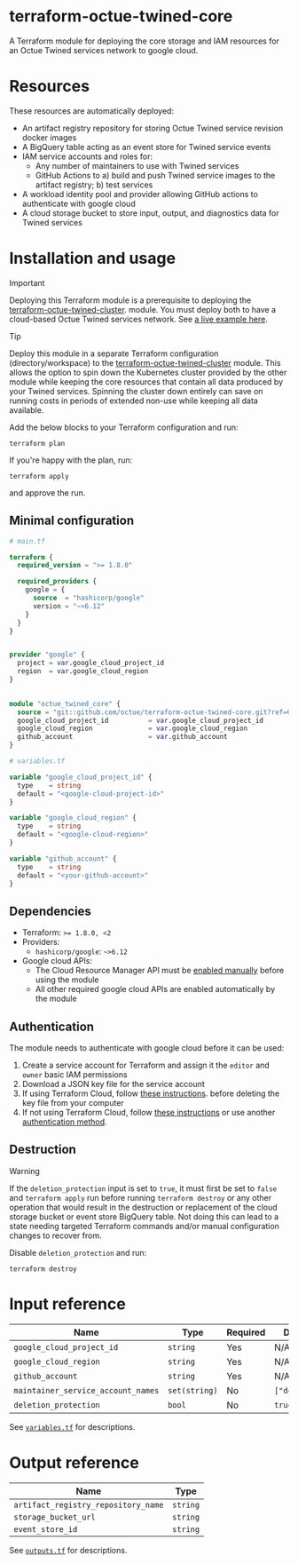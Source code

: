 # terraform-octue-twined-core
A Terraform module for deploying the core storage and IAM resources for an Octue Twined services network to google cloud.  


# Resources
These resources are automatically deployed:
- An artifact registry repository for storing Octue Twined service revision docker images
- A BigQuery table acting as an event store for Twined service events
- IAM service accounts and roles for:
  - Any number of maintainers to use with Twined services
  - GitHub Actions to a) build and push Twined service images to the artifact registry; b) test services
- A workload identity pool and provider allowing GitHub actions to authenticate with google cloud
- A cloud storage bucket to store input, output, and diagnostics data for Twined services


# Installation and usage

> [!IMPORTANT]
> Deploying this Terraform module is a prerequisite to deploying the [terraform-octue-twined-cluster](https://github.com/octue/terraform-octue-twined-cluster). 
> module. You must deploy both to have a cloud-based Octue Twined services network. See [a live example here](https://github.com/octue/twined-infrastructure).

> [!TIP]
> Deploy this module in a separate Terraform configuration (directory/workspace) to the [terraform-octue-twined-cluster](https://github.com/octue/terraform-octue-twined-cluster)
> module. This allows the option to spin down the Kubernetes cluster provided by the other module while keeping the core
> resources that contain all data produced by your Twined services. Spinning the cluster down entirely can save on 
> running costs in periods of extended non-use while keeping all data available.

Add the below blocks to your Terraform configuration and run:
```shell
terraform plan
```

If you're happy with the plan, run:
```shell
terraform apply
```
and approve the run.

## Minimal configuration

```terraform
# main.tf

terraform {
  required_version = ">= 1.8.0"

  required_providers {
    google = {
      source  = "hashicorp/google"
      version = "~>6.12"
    }
  }
}


provider "google" {
  project = var.google_cloud_project_id
  region  = var.google_cloud_region
}
        

module "octue_twined_core" {
  source = "git::github.com/octue/terraform-octue-twined-core.git?ref=0.1.0"
  google_cloud_project_id          = var.google_cloud_project_id
  google_cloud_region              = var.google_cloud_region
  github_account                   = var.github_account
}
```

```terraform
# variables.tf

variable "google_cloud_project_id" {
  type    = string
  default = "<google-cloud-project-id>"
}

variable "google_cloud_region" {
  type    = string
  default = "<google-cloud-region>"
}

variable "github_account" {
  type    = string
  default = "<your-github-account>"
}
```

## Dependencies
- Terraform: `>= 1.8.0, <2`
- Providers:
  - `hashicorp/google`: `~>6.12`
- Google cloud APIs:
  - The Cloud Resource Manager API must be [enabled manually](https://console.developers.google.com/apis/api/cloudresourcemanager.googleapis.com) 
    before using the module
  - All other required google cloud APIs are enabled automatically by the module 

## Authentication
The module needs to authenticate with google cloud before it can be used:

1. Create a service account for Terraform and assign it the `editor` and `owner` basic IAM permissions
2. Download a JSON key file for the service account
3. If using Terraform Cloud, follow [these instructions](https://registry.terraform.io/providers/hashicorp/google/latest/docs/guides/provider_reference#using-terraform-cloud).
   before deleting the key file from your computer 
4. If not using Terraform Cloud, follow [these instructions](https://registry.terraform.io/providers/hashicorp/google/latest/docs/guides/provider_reference#authentication-configuration)
   or use another [authentication method](https://registry.terraform.io/providers/hashicorp/google/latest/docs/guides/provider_reference#authentication).


## Destruction
> [!WARNING]
> If the `deletion_protection` input is set to `true`, it must first be set to `false` and `terraform apply` run before 
> running `terraform destroy` or any other operation that would result in the destruction or replacement of the cloud 
> storage bucket or event store BigQuery table. Not doing this can lead to a state needing targeted Terraform commands 
> and/or manual configuration changes to recover from.

Disable `deletion_protection` and run:
```shell
terraform destroy
```


# Input reference

| Name                                | Type          | Required | Default       |
|-------------------------------------|---------------|----------|---------------| 
| `google_cloud_project_id`           | `string`      | Yes      | N/A           |  
| `google_cloud_region`               | `string`      | Yes      | N/A           | 
| `github_account`                    | `string`      | Yes      | N/A           |                 
| `maintainer_service_account_names`  | `set(string)` | No       | `["default"]` | 
| `deletion_protection`               | `bool`        | No       | `true`        | 

See [`variables.tf`](/variables.tf) for descriptions.


# Output reference

| Name                                | Type     |
|-------------------------------------|----------|
| `artifact_registry_repository_name` | `string` | 
| `storage_bucket_url`                | `string` | 
| `event_store_id`                    | `string` | 

See [`outputs.tf`](/outputs.tf) for descriptions.
